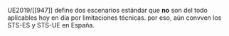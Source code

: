 UE2019/[[947]] define dos escenarios estándar que **no** son del todo aplicables hoy en día por limitaciones técnicas. por eso, aún convven los STS-ES y STS-UE en España. 